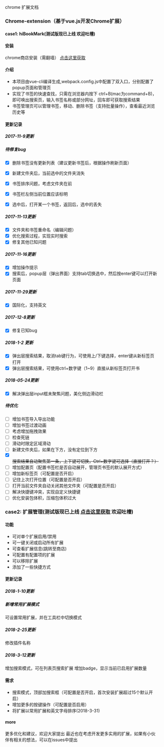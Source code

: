 chrome 扩展文档

### Chrome-extension（基于vue.js开发Chrome扩展）
#### case1: hiBookMark(测试版现已上线 欢迎吐槽)
#### 安装
chrome商店安装（需翻墙）
 [点击这里获取](https://chrome.google.com/webstore/detail/hibookmark/kimcgbcdngdnggfmkjdmmjceijnkcjmd?hl=zh-CN&gl=HK) 

#### 介绍
- 本项目由vue-cli编译生成,webpack.config.js中配置了双入口，分别配置了popup页面和管理页
- 实现了书签的快速查找，只需在浏览器内按下 ctrl+B(mac为command+B)，即可唤出搜索页，输入书签名称或部分网址，回车即可获取搜索结果
- 书签管理页可以管理书签，移动、删除书签（支持批量操作），查看最近浏览历史等

#### 更新记录

##### 2017-11-9更新
##### 待修复bug
- [x] 删除书签没有更新列表（建议更新书签后，根据操作刷新页面）
- [x] 新建文件夹后，当前选中的文件夹消失
- [x] 书签排序问题，考虑文件夹在前
- [x] 书签栏左侧当前位置应该标明
- [x] 选中后，打开某一个书签，返回后，选中的丢失



##### 2017-11-13更新
- [x] 文件夹和书签重命名（编辑问题）
- [x] 优化搜索过程，实现实时搜索
- [x] 修复其他已知问题

##### 2017-11-16更新
- [x] 增加操作提示
- [x] 搜索后，popup层（弹出界面）支持tab切换选中，然后按enter键可以打开新页面

##### 2017-11-29更新 
- [x] 国际化，支持英文

##### 2017-12-8更新 
- [x] 修复已知bug

##### 2018-1-2 更新
- [x] 弹出层搜索结果，取消tab键行为，可使用上/下键选择，enter键从新标签页打开
- [x] 弹出层搜索结果，可使用ctrl+数字键（1~9）直接从新标签页打开书

##### 2018-05-24更新
- [x] 解决弹出层input框未聚焦问题，美化侧边滑动栏

##### 待优化
- [ ] 增加书签导入导出功能
- [ ] 增加书签过渡动画
- [ ] 考虑增加拖拽效果
- [ ] 检查死链
- [ ] 滑动时限定区域滑动
- [ ] 新建文件夹后，如果在下方，没有定位到下方
- [x] ~~搜索结果自动聚焦第一条，上下键可切换，Ctrl+数字键可选择（直接打开？）~~
- [ ] 增加配置页（配置书签栏是否自动展开，管理页书签的默认展开方式）
- [ ] 增加新标签页（可配置是否开启）
- [ ] 记住上次打开位置（可配置是否开启）
- [ ] 打开当前文件夹自动关闭其他文件夹（可配置是否开启）
- [ ] 解决快捷键冲突，实现自定义快捷键
- [ ] 优化安装包体积，压缩包体积过大

### case2: 扩展管理(测试版现已上线 [点击这里获取](https://chrome.google.com/webstore/detail/%E6%89%A9%E5%B1%95%E7%AE%A1%E7%90%86/jijileelaefjahodboljljdgfpbjjlac?hl=zh-CN&gl=HK) 欢迎吐槽)

#### 功能
- 可对单个扩展启用/禁用
- 可一键关闭或启动所有扩展
- 可查看扩展信息(跳转至商店)
- 可配置有配置项的扩展
- 可以移除扩展
- 添加了一些快捷方式

#### 更新记录

##### 2018-1-10更新
##### 新增常用扩展模式
可设置常用扩展，并在工具栏中切换模式

##### 2018-2-25更新
修改插件名称

##### 2018-3-12更新
增加搜索模式，可在列表页搜索扩展
增加badge，显示当前已启用扩展数量

#### 需求
- 搜索模式，顶部加搜索框（可配置是否开启，首次安装扩展超过15个默认开启）
- 增加更多的按键操作（可配置是否启用）
- 将扩展以常用扩展和英文字母排序(2018-3-31)

#### more
更多优化和建议，欢迎大家提出
最近也在考虑开发更多实用的扩展，如果有小伙伴有相关的想法，可以在issues中提出

